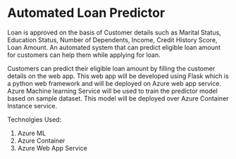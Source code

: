 # Automated Loan Predictor

Loan is approved on the basis of Customer details such as Marital Status, Education Status, Number of Dependents, Income, Credit History Score, Loan Amount. An automated system that can predict eligible loan amount for customers can help them while applying for loan.

Customers can predict their eligible loan amount by filling the customer details on the web app. This web app will be developed using Flask which is a python web framework and will be deployed on Azure web app service. Azure Machine learning Service will be used to train the predictor model based on sample dataset. This model will be deployed over Azure Container Instance service.

Technolgies Used:
1) Azure ML
2) Azure Container
3) Azure Web App Service
